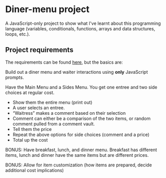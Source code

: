 # Diner-menu project

A JavaScript-only project to show what I've learnt about this programming language (variables, conditionals, functions, arrays and data structures, loops, etc.).

## Project requirements
The requirements can be found [here](https://ww.devcamp.com/trails/41/campsites/275/guides/build-out-a-diner-menu-using-javascript), but the basics are:

Build out a diner menu and waiter interactions using **only** JavaScript prompts.

Have the Main Menu and a Sides Menu.
You get one entree and two side choices at regular cost.
- Show them the entire menu (print out)
- A user selects an entree.
- “Waitress” makes a comment based on their selection
- Comment can either be a comparison of the two items, or random comment pulled from a comment vault.
- Tell them the price
- Repeat the above options for side choices (comment and a price)
- Total up the cost

BONUS: Have breakfast, lunch, and dinner menu. Breakfast has different items, lunch and dinner have the same items but are different prices.

BONUS: Allow for item customization (how items are prepared, decide additional cost implications)